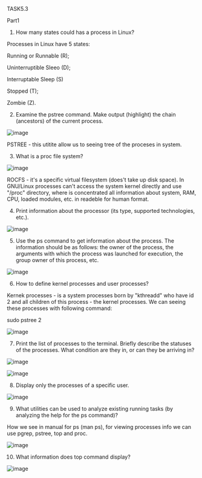 TASK5.3

Part1

1. How many states could has a process in Linux?

Processes in Linux have 5 states:

Running or Runnable (R);

Uninterruptible Sleeo (D);

Interruptable Sleep (S)

Stopped (T);

Zombie (Z).

2. Examine the pstree command. Make output (highlight) the chain (ancestors) of the current process.

![image](https://user-images.githubusercontent.com/97533533/162698862-2ba2c516-a36d-49e4-b0aa-b39b222638f5.png)

PSTREE - this utitite allow us to seeing tree of the proceses in system.

3. What is a proc file system?

![image](https://user-images.githubusercontent.com/97533533/162699348-3e7ea6d3-8c38-44ab-bf50-9a2ada95f539.png)

ROCFS - it's a specific virtual filesystem (does't take up disk space). In GNU/Linux processes can't access the system kernel directly and use "/proc" directory, where is concentrated all information about system, RAM, CPU, loaded modules, etc. in readeble for human format.

4. Print information about the processor (its type, supported technologies, etc.).

![image](https://user-images.githubusercontent.com/97533533/162700511-bdfbc96b-d0b3-4dcf-ae55-b5c07ca8f9d5.png)

5. Use the ps command to get information about the process. The information should be as follows: the owner of the process, the arguments with which the process was launched for execution, the group owner of this process, etc.

![image](https://user-images.githubusercontent.com/97533533/162700828-32fd52e1-c740-4b0b-9ddc-a863128a7eb3.png)

6. How to define kernel processes and user processes?

Kernek processes - is a system processes born by "kthreadd" who have id 2 and all children of this process - the kernel processes. We can seeing these processes with following command:

sudo pstree 2

![image](https://user-images.githubusercontent.com/97533533/162701203-683d2737-c3eb-4a6f-8647-cff59a5d13e3.png)

7. Print the list of processes to the terminal. Briefly describe the statuses of the processes. What condition are they in, or can they be arriving in?

![image](https://user-images.githubusercontent.com/97533533/162701760-05b0a020-f396-40b8-8158-e2267bfdf40a.png)

![image](https://user-images.githubusercontent.com/97533533/162701905-4726c907-3337-4967-b8dc-c73bd15de893.png)

8. Display only the processes of a specific user.

![image](https://user-images.githubusercontent.com/97533533/162702134-a503ecd2-2346-4d56-9d3a-ea5a6319edce.png)

9. What utilities can be used to analyze existing running tasks (by analyzing the help for the ps command)?

How we see in manual for ps (man ps), for viewing processes info we can use pgrep, pstree, top and proc.

![image](https://user-images.githubusercontent.com/97533533/162702786-eb8df4b9-1b80-462e-8362-f28e375afa42.png)

10. What information does top command display?

![image](https://user-images.githubusercontent.com/97533533/162703016-8fa8f27f-58d6-4a54-9f59-ac23eb371788.png)






























